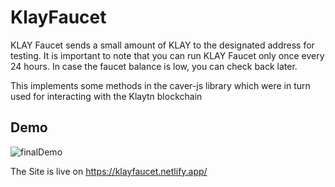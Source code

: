 # KlayFaucet
KLAY Faucet sends a small amount of KLAY to the designated address for testing. It is important to note that you can run KLAY Faucet only once every 24 hours. In case the faucet balance is low, you can check back later. 

This implements some methods in the caver-js library which were in turn used for interacting with the Klaytn blockchain

## Demo 

![finalDemo](https://user-images.githubusercontent.com/72970379/176818365-24bfe292-29ac-411b-afbf-b299fac7cbcb.gif)

The Site is live on https://klayfaucet.netlify.app/

